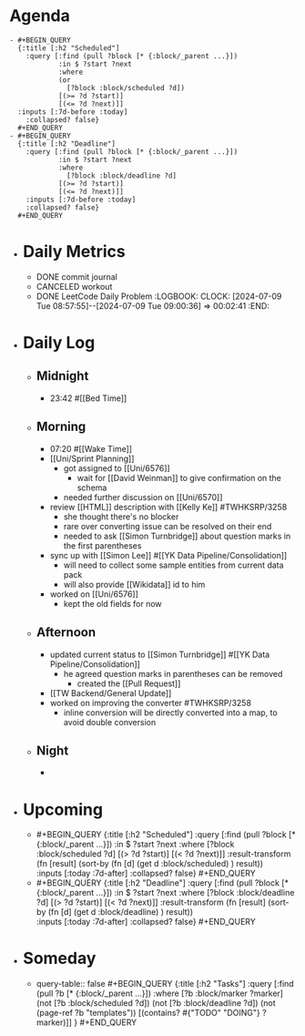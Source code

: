 # Agenda
	- #+BEGIN_QUERY
	  {:title [:h2 "Scheduled"]
	    :query [:find (pull ?block [* {:block/_parent ...}])
	            :in $ ?start ?next
	            :where
	            (or
	              [?block :block/scheduled ?d])
	            [(>= ?d ?start)]
	            [(<= ?d ?next)]]
	  :inputs [:7d-before :today]
	    :collapsed? false}
	  #+END_QUERY
	- #+BEGIN_QUERY
	  {:title [:h2 "Deadline"]
	    :query [:find (pull ?block [* {:block/_parent ...}])
	            :in $ ?start ?next
	            :where
	              [?block :block/deadline ?d]
	            [(>= ?d ?start)]
	            [(<= ?d ?next)]]
	    :inputs [:7d-before :today]
	    :collapsed? false}
	  #+END_QUERY
- # Daily Metrics
	- DONE commit journal
	- CANCELED workout
	- DONE LeetCode Daily Problem
	  :LOGBOOK:
	  CLOCK: [2024-07-09 Tue 08:57:55]--[2024-07-09 Tue 09:00:36] =>  00:02:41
	  :END:
- # Daily Log
	- ## Midnight
		- 23:42 #[[Bed Time]]
	- ## Morning
		- 07:20 #[[Wake Time]]
		- [[Uni/Sprint Planning]]
			- got assigned to [[Uni/6576]]
				- wait for [[David Weinman]] to give confirmation on the schema
			- needed further discussion on [[Uni/6570]]
		- review [[HTML]] description with [[Kelly Ke]] #TWHKSRP/3258
			- she thought there's no blocker
			- rare over converting issue can be resolved on their end
			- needed to ask [[Simon Turnbridge]] about question marks in the first parentheses
		- sync up with [[Simon Lee]] #[[YK Data Pipeline/Consolidation]]
			- will need to collect some sample entities from current data pack
			- will also provide [[Wikidata]] id to him
		- worked on [[Uni/6576]]
			- kept the old fields for now
	- ## Afternoon
		- updated current status to [[Simon Turnbridge]] #[[YK Data Pipeline/Consolidation]]
			- he agreed question marks in parentheses can be removed
				- created the [[Pull Request]]
		- [[TW Backend/General Update]]
		- worked on improving the converter #TWHKSRP/3258
			- inline conversion will be directly converted into a map, to avoid double conversion
	- ## Night
		-
- # Upcoming
	- #+BEGIN_QUERY
	  {:title [:h2 "Scheduled"]
	    :query [:find (pull ?block [* {:block/_parent ...}])
	            :in $ ?start ?next
	            :where
	              [?block :block/scheduled ?d]
	            [(> ?d ?start)]
	            [(< ?d ?next)]]
	  :result-transform (fn [result]
	                          (sort-by (fn [d]
	                                     (get d :block/scheduled) ) result))    
	  :inputs [:today :7d-after]
	    :collapsed? false}
	  #+END_QUERY
	- #+BEGIN_QUERY
	  {:title [:h2 "Deadline"]
	    :query [:find (pull ?block [* {:block/_parent ...}])
	            :in $ ?start ?next
	            :where
	              [?block :block/deadline ?d]
	            [(> ?d ?start)]
	            [(< ?d ?next)]]
	  :result-transform (fn [result]
	                          (sort-by (fn [d]
	                                     (get d :block/deadline) ) result))    
	  :inputs [:today :7d-after]
	    :collapsed? false}
	  #+END_QUERY
- # Someday
	- query-table:: false
	  #+BEGIN_QUERY
	  {:title [:h2 "Tasks"]
	   :query [:find (pull ?b [* {:block/_parent ...}])
	          :where
	          [?b :block/marker ?marker]
	          (not [?b :block/scheduled ?d])
	          (not [?b :block/deadline ?d])
	  (not (page-ref ?b "templates"))
	          [(contains? #{"TODO" "DOING"} ?marker)]]
	  }
	  #+END_QUERY
